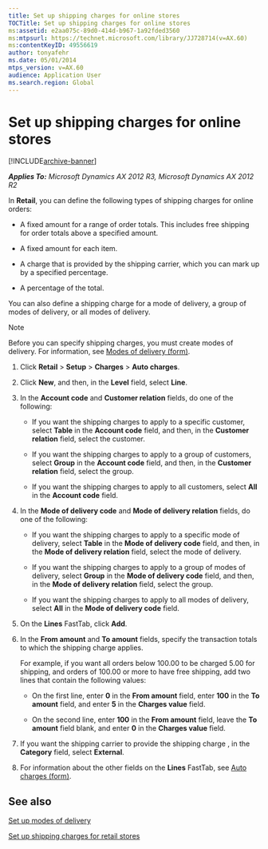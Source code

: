 ```yaml
---
title: Set up shipping charges for online stores
TOCTitle: Set up shipping charges for online stores
ms:assetid: e2aa075c-89d0-414d-b967-1a92fded3560
ms:mtpsurl: https://technet.microsoft.com/library/JJ728714(v=AX.60)
ms:contentKeyID: 49556619
author: tonyafehr
ms.date: 05/01/2014
mtps_version: v=AX.60
audience: Application User
ms.search.region: Global
---
```


# Set up shipping charges for online stores 


[!INCLUDE[archive-banner](includes/archive-banner.md)]


_**Applies To:** Microsoft Dynamics AX 2012 R3, Microsoft Dynamics AX 2012 R2_

In **Retail**, you can define the following types of shipping charges for online orders:

  - A fixed amount for a range of order totals. This includes free shipping for order totals above a specified amount.

  - A fixed amount for each item.

  - A charge that is provided by the shipping carrier, which you can mark up by a specified percentage.

  - A percentage of the total.

You can also define a shipping charge for a mode of delivery, a group of modes of delivery, or all modes of delivery.


> [!NOTE]
> <P>Before you can specify shipping charges, you must create modes of delivery. For information, see <A href="https://technet.microsoft.com/library/aa619881(v=ax.60)">Modes of delivery (form)</A>.</P>



1.  Click **Retail** \> **Setup** \> **Charges** \> **Auto charges**.

2.  Click **New**, and then, in the **Level** field, select **Line**.

3.  In the **Account code** and **Customer relation** fields, do one of the following:
    
      - If you want the shipping charges to apply to a specific customer, select **Table** in the **Account code** field, and then, in the **Customer relation** field, select the customer.
    
      - If you want the shipping charges to apply to a group of customers, select **Group** in the **Account code** field, and then, in the **Customer relation** field, select the group.
    
      - If you want the shipping charges to apply to all customers, select **All** in the **Account code** field.

4.  In the **Mode of delivery code** and **Mode of delivery relation** fields, do one of the following:
    
      - If you want the shipping charges to apply to a specific mode of delivery, select **Table** in the **Mode of delivery code** field, and then, in the **Mode of delivery relation** field, select the mode of delivery.
    
      - If you want the shipping charges to apply to a group of modes of delivery, select **Group** in the **Mode of delivery code** field, and then, in the **Mode of delivery relation** field, select the group.
    
      - If you want the shipping charges to apply to all modes of delivery, select **All** in the **Mode of delivery code** field.

5.  On the **Lines** FastTab, click **Add**.

6.  In the **From amount** and **To amount** fields, specify the transaction totals to which the shipping charge applies.
    
    For example, if you want all orders below 100.00 to be charged 5.00 for shipping, and orders of 100.00 or more to have free shipping, add two lines that contain the following values:
    
      - On the first line, enter **0** in the **From amount** field, enter **100** in the **To amount** field, and enter **5** in the **Charges value** field.
    
      - On the second line, enter **100** in the **From amount** field, leave the **To amount** field blank, and enter **0** in the **Charges value** field.

7.  If you want the shipping carrier to provide the shipping charge , in the **Category** field, select **External**.

8.  For information about the other fields on the **Lines** FastTab, see [Auto charges (form)](https://technet.microsoft.com/library/aa582856\(v=ax.60\)).

## See also

[Set up modes of delivery](set-up-modes-of-delivery.md)

[Set up shipping charges for retail stores](set-up-shipping-charges-for-retail-stores.md)

  


